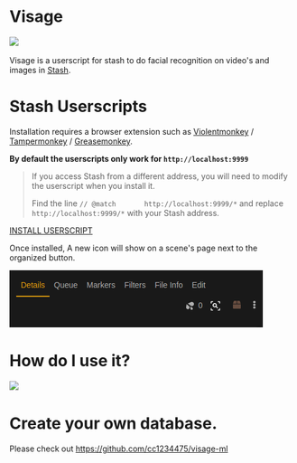 # Visage

![](_media/logo.png)

Visage is a userscript for stash to do facial recognition on video's and images in [Stash](https://github.com/stashapp/stash). 

# Stash Userscripts

Installation requires a browser extension such as [Violentmonkey](https://violentmonkey.github.io/) / [Tampermonkey](https://www.tampermonkey.net/) / [Greasemonkey](https://www.greasespot.net/).

**By default the userscripts only work for `http://localhost:9999`**

> If you access Stash from a different address, you will need to modify the userscript when you install it.
>
> Find the line `// @match       http://localhost:9999/*` and replace `http://localhost:9999/*` with your Stash address.

[INSTALL USERSCRIPT](userscript/visage.user.js?raw=1)

Once installed, A new icon will show on a scene's page next to the organized button.

![](_media/face_scan_icon.png)

# How do I use it?

![](_media/example.gif)

# Create your own database.

Please check out https://github.com/cc1234475/visage-ml
